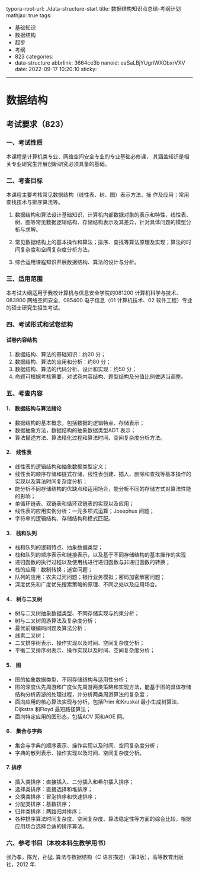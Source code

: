 typora-root-url: ./data-structure-start
title: 数据结构知识点总结-考纲计划
mathjax: true
tags:
  - 基础知识
  - 数据结构
  - 起步
  - 考纲
  - 823
categories:
  - data-structure
abbrlink: 3664ce3b
nanoid: eaSaLBjYUgriWXObxrVXV
date: 2022-09-17 10:20:10
sticky:
---

# 数据结构

## 考试要求（823）

### 一、考试性质

本课程是计算机类专业、网络空间安全专业的专业基础必修课，
其涵盖知识是相关专业研究生开展创新研究必须具备的基础。

### 二、考查目标

本课程主要考核常见数据结构（线性表、树、图）表示方法、操
作及应用；常用查找技术与排序算法等。

1. 数据结构和算法设计基础知识，计算机内部数据对象的表示和特性，线性表、树、图等常见数据逻辑结构、存储结构表示及其差异，针对具体问题的模型分析与求解。

2.  常见数据结构上的基本操作和算法；排序、查找等算法原理及实现；算法的时间复杂度和空间复杂度分析方法。

3. 综合运用课程知识开展数据结构、算法的设计与分析。

### 三、适用范围
本考试大纲适用于我校计算机与信息安全学院的081200 计算机科学与技术、083900 网络空间安全、085400 电子信息（01 计算机技术、02 软件工程）专业的硕士研究生招生考试。

### 四、考试形式和试卷结构
#### 试卷内容结构
1. 数据结构、算法的基础知识：约20 分；
2. 数据结构、算法的应用和分析：约80 分；
3. 数据结构、算法的代码分析、设计和实现：约50 分；
4. 命题可根据考核需要，对试卷内容结构、题型结构及分值比例做适当调整。

### 五、考查内容

#### 1． 数据结构与算法绪论

-  数据结构的基本概念，包括数据的逻辑特点、存储表示；
- 数据抽象方法，数据结构的抽象数据类型ADT 表示；
- 算法描述方法、算法精化过程和算法时间、空间复杂度分析方法。

#### 2． 线性表

- 线性表的逻辑结构和抽象数据类型定义；
- 线性表的顺序存储和链式存储，线性表创建、插入、删除和查找等基本操作的实现以及算法时间复杂度分析；
- 能分析不同存储结构的优缺点和适用场合，能分析不同的存储方式对算法性能的影响；
- 单循环链表、双链表和循环双链表的实现以及应用；
- 线性表的应用实例分析：一元多项式运算；Josephus 问题；
- 字符串的逻辑结构、存储结构和模式匹配。

#### 3． 栈和队列

- 栈和队列的逻辑特点、抽象数据类型；
- 栈和队列的顺序表示和链接表示，以及基于不同存储结构的基本操作的实现
- 递归函数的执行过程以及使用栈进行递归函数与非递归函数的转换；
- 栈的应用：数制转换；迷宫问题；
- 队列的应用：农夫过河问题；银行业务模拟；密码加密解密问题；
- 深度优先和广度优先搜索策略的原理、不同之处以及应用场合。

#### 4． 树与二叉树

- 树与二叉树抽象数据类型、不同存储实现与约束分析；
- 树与二叉树周游算法及复杂度分析；
- 最优前缀编码问题及算法分析；
- 线索二叉树；
- 二叉排序树表示、操作实现以及时间、空间复杂度分析；
- 平衡二叉排序树表示、操作实现以及时间、空间复杂度分析；

#### 5． 图

- 图的抽象数据类型、不同存储结构与适用性分析；
-  图的深度优先周游和广度优先周游两类策略和实现方法，能基于图的具体存储结构分析周游的处理过程，并分析两类周游算法的复杂度；
- 面向应用的核心算法实现与分析，包括Prim 和Kruskal 最小生成树算法、Dijkstra 和Floyd 最短路径算法；
- 面向特定应用的图形态，包括AOV 网和AOE 网。

#### 6． 集合与字典

- 集合与字典的顺序表示、操作实现以及时间、空间复杂度分析；
- 字典的散列表示、操作实现以及时间、空间复杂度分析。
#### 7. 排序

- 插入类排序：直接插入、二分插入和希尔插入排序；
- 选择类排序：直接选择和堆排序；
- 交换类排序：冒泡排序和快速排序；
- 分配类排序：基数排序；
- 归并类排序：两路归并排序；
- 各种排序算法时间复杂度、空间复杂度、算法稳定性等方面的综合比较，根据应用场合选择合适的排序算法。

### 六、参考书目（本校本科生教学用书）

  张乃孝，陈光，孙猛. 算法与数据结构（C 语言描述）（第3版），高等教育出版社，2012 年.
